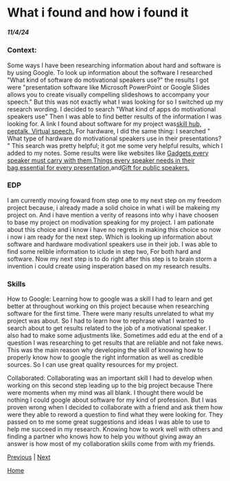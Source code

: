 # What i found and how i found it
##### 11/4/24
### Context:
Some ways I have been researching information about hard and software is by using Google. To look up information about the software I researched "What kind of software do motivational speakers use?" the results I got were "presentation software like Microsoft PowerPoint or Google Slides allows you to create visually compelling slideshows to accompany your speech." But this was not exactly what I was looking for so I switched up my research wording. I decided to search "What kind of apps do motivational speakers use" Then I was able to find better results of the information I was looking for. A link I found about software for my project was[skill hub,](https://speakerhub.com/skillcamp/speakers-toolkit-must-have-tech-and-apps-modern-presenters)[ peptalk,](https://apps.apple.com/us/app/peptalk-daily-self-motivation/id976885594)[ Virtual speech.](https://virtualspeech.com/learn/public-speaking-apps) For hardware, I did the same thing: I searched " What type of hardware do motivational speakers use in their presentations? " This search was pretty helpful; it got me some very helpful results, which I added to my notes. Some results were like websites like [ Gadgets every speaker must carry with them,](https://www.inc.com/melanie-deziel/3-gadgets-every-speaker-must-carry-with-them.html)[Things every speaker needs in their bag,](https://hughculver.com/tools-trade-every-speaker-needs-bag/)[essential for every presentation,](https://www.inkppt.com/post/20-essential-presentation-accessories)and[Gift for public speakers.](https://jnpmerchandising.com/gifts-for-public-speakers/)

### EDP
I am currently moving foward from step one to my next step on my freedom project because, i already made a solid choice in what i will be makeing my project on. And i have mention a verity of reasons into why i have choosen to base my project on modivation speaking for my project. I am pationate about this choice and i know i have no regrets in making this choice so now i now i am ready for the next step. Which is looking up information about software and hardware modivationl speakers use in their job. I was able to find some relible information to iclude in step two, For both hard and software. Now my next step is to do right after this step is to brain storm a invention i could create using insperation based on my research results.  

### Skills
 How to Google: Learning how to google was a skill I had to learn and get better at throughout working on this project because when researching software for the first time. There were many results unrelated to what my project was about. So I had to learn how to rephrase what I wanted to search about to get results related to the job of a motivational speaker. I also had to make some adjustments like. Sometimes add edu at the end of a question I was researching to get results that are reliable and not fake news. This was the main reason why developing the skill of knowing how to properly know how to google the right information as well as credible sources. So I can use great quality resources for my project. 

 Collaborated: Collaborating was an important skill I had to develop when working on this second step leading up to the big project because There were moments when my mind was all blank. I thought there would be nothing I could google about software for my kind of profession. But I was proven wrong when I decided to collaborate with a friend and ask them how were they able to reword a question to find what they were looking for. They passed on to me some great suggestions and ideas I was able to use to help me succeed in my research. Knowing how to work well with others and finding a partner who knows how to help you without giving away an answer is how most of my collaboration skills come from with my friends. 



[Previous](entry01.md) | [Next](entry03.md)

[Home](../README.md)
